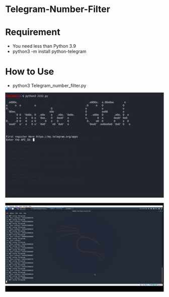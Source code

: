 # Telegram-Number-Filter
# Requirement
- You need less than Python 3.9
- python3 -m install python-telegram

# How to Use

- python3 Telegram_number_filter.py

![](images/image.png)

![](images/image2.png)
